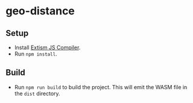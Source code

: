 # geo-distance

## Setup

- Install [Extism JS Compiler](https://github.com/extism/js-pdk?tab=readme-ov-file#install-script).
- Run `npm install`.

## Build

- Run `npm run build` to build the project. This will emit the WASM file in the `dist` directory.
